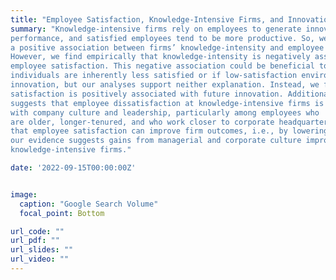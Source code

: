```yaml
---
title: "Employee Satisfaction, Knowledge-Intensive Firms, and Innovation"
summary: "Knowledge-intensive firms rely on employees to generate innovations that drive firm
performance, and satisfied employees tend to be more productive. So, we would expect
a positive association between firms’ knowledge-intensity and employee satisfaction.
However, we find empirically that knowledge-intensity is negatively associated with
employee satisfaction. This negative association could be beneficial to firms if innovative
individuals are inherently less satisfied or if low-satisfaction environments facilitate
innovation, but our analyses support neither explanation. Instead, we find that employee
satisfaction is positively associated with future innovation. Additional evidence
suggests that employee dissatisfaction at knowledge-intensive firms is driven by dissatisfaction
with company culture and leadership, particularly among employees who
are older, longer-tenured, and who work closer to corporate headquarters. To the extent
that employee satisfaction can improve firm outcomes, i.e., by lowering turnover,
our evidence suggests gains from managerial and corporate culture improvements at
knowledge-intensive firms."

date: '2022-09-15T00:00:00Z'


image: 
  caption: "Google Search Volume"
  focal_point: Bottom

url_code: ""
url_pdf: ""
url_slides: ""
url_video: ""
---
```

